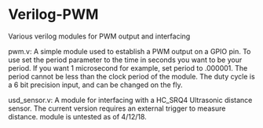 # Verilog-PWM
Various verilog modules for PWM output and interfacing

pwm.v: A simple module used to establish a PWM output on a GPIO pin. To use set the period parameter to the time in seconds you want to be your period.
      If you want 1 microsecond for example, set period to .000001. The period cannot be less than the clock period of the module.
      The duty cycle is a 6 bit precision input, and can be changed on the fly.
      
usd_sensor.v: A module for interfacing with a HC_SRQ4 Ultrasonic distance sensor. The current version requires an external trigger to measure distance.
              module is untested as of 4/12/18.
              
              
